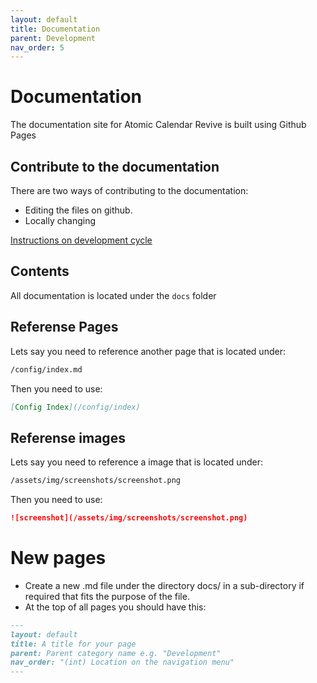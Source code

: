 ```yaml
---
layout: default
title: Documentation
parent: Development
nav_order: 5
---
```


# Documentation

The documentation site for Atomic Calendar Revive is built using Github Pages

## Contribute to the documentation

There are two ways of contributing to the documentation:

- Editing the files on github.
- Locally changing

[Instructions on development cycle](/development/devcycle)

## Contents

All documentation is located under the `docs` folder

## Referense Pages

Lets say you need to reference another page that is located under:

```md
/config/index.md
```

Then you need to use:

```md
[Config Index](/config/index)
```

## Referense images

Lets say you need to reference a image that is located under:

```md
/assets/img/screenshots/screenshot.png
```

Then you need to use:

```md
![screenshot](/assets/img/screenshots/screenshot.png)
```

# New pages

* Create a new .md file under the directory docs/ in a sub-directory if required that fits the purpose of the file.
* At the top of all pages you should have this:

```md
---
layout: default
title: A title for your page
parent: Parent category name e.g. "Development"
nav_order: "(int) Location on the navigation menu"
---
```
